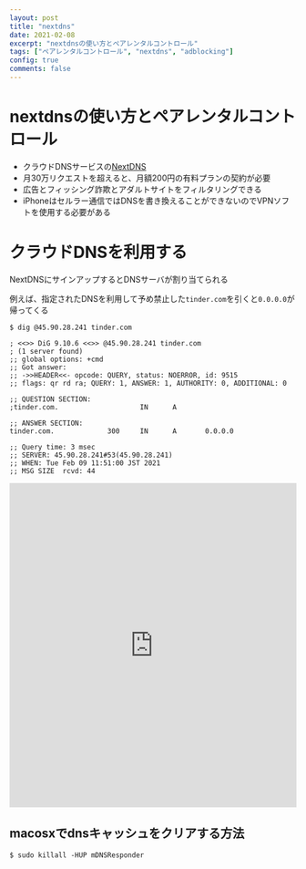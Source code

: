 ```yaml
---
layout: post
title: "nextdns"
date: 2021-02-08
excerpt: "nextdnsの使い方とペアレンタルコントロール"
tags: ["ペアレンタルコントロール", "nextdns", "adblocking"]
config: true
comments: false
---
```


# nextdnsの使い方とペアレンタルコントロール

 - クラウドDNSサービスの[NextDNS](https://my.nextdns.io/d435da/setup)
 - 月30万リクエストを超えると、月額200円の有料プランの契約が必要
 - 広告とフィッシング詐欺とアダルトサイトをフィルタリングできる
 - iPhoneはセルラー通信ではDNSを書き換えることができないのでVPNソフトを使用する必要がある

# クラウドDNSを利用する

NextDNSにサインアップするとDNSサーバが割り当てられる  


例えば、指定されたDNSを利用して予め禁止した`tinder.com`を引くと`0.0.0.0`が帰ってくる  

```console
$ dig @45.90.28.241 tinder.com

; <<>> DiG 9.10.6 <<>> @45.90.28.241 tinder.com
; (1 server found)
;; global options: +cmd
;; Got answer:
;; ->>HEADER<<- opcode: QUERY, status: NOERROR, id: 9515
;; flags: qr rd ra; QUERY: 1, ANSWER: 1, AUTHORITY: 0, ADDITIONAL: 0

;; QUESTION SECTION:
;tinder.com.                    IN      A

;; ANSWER SECTION:
tinder.com.             300     IN      A       0.0.0.0

;; Query time: 3 msec
;; SERVER: 45.90.28.241#53(45.90.28.241)
;; WHEN: Tue Feb 09 11:51:00 JST 2021
;; MSG SIZE  rcvd: 44
```

<style>
.responsive-wrap iframe{ max-width: 100%;}
</style>
<div class="responsive-wrap">
<!-- this is the embed code provided by Google -->
  <iframe src="https://docs.google.com/presentation/d/e/2PACX-1vSRq4oG8nrwmTHdt2oi5xldUKFTx-4Iy49wOkfcZUIzf4gbwxbPo3s0N9ZiK24PCxEZwzvnEpIzR35C/embed" frameborder="0" width="960" height="569" allowfullscreen="true" mozallowfullscreen="true" webkitallowfullscreen="true"></iframe>
<!-- Google embed ends -->
</div>

## macosxでdnsキャッシュをクリアする方法

```console
$ sudo killall -HUP mDNSResponder
```
